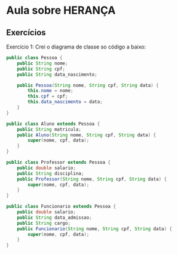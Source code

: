 # Aula sobre HERANÇA

## Exercícios
Exercício 1: Crei o diagrama de classe so código a baixo:
```java
public class Pessoa {
	public String nome;
	public String cpf;
	public String data_nascimento;

	public Pessoa(String nome, String cpf, String data) {
		this.nome = nome;
		this.cpf = cpf;
		this.data_nascimento = data;
	}
}
```
```java
public class Aluno extends Pessoa {
	public String matricula;
	public Aluno(String nome, String cpf, String data) {
		super(nome, cpf, data);
	}
}
```
```java
public class Professor extends Pessoa {
	public double salario;
	public String disciplina;
	public Professor(String nome, String cpf, String data) {
		super(nome, cpf, data);
	}
}
```
```java
public class Funcionario extends Pessoa {
	public double salario;
	public String data_admissao;
	public String cargo;
	public Funcionario(String nome, String cpf, String data) {
		super(nome, cpf, data);
	}
}
```